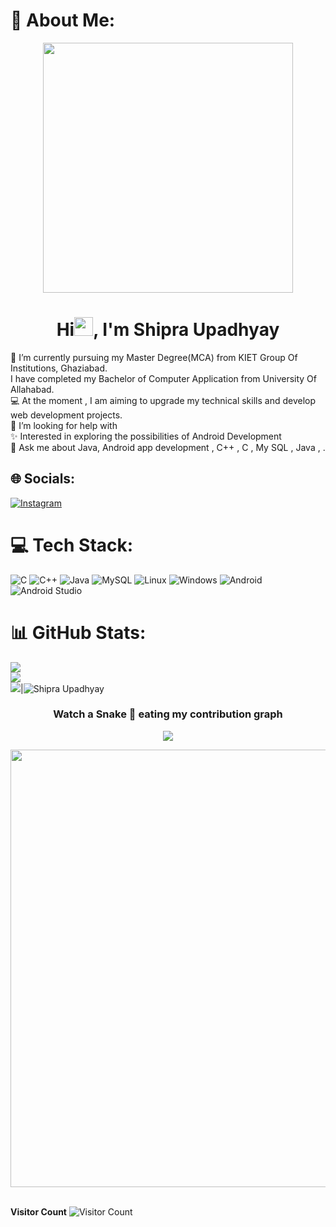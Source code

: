 # 💫 About Me:
<div align="center">
<img src="https://i.pinimg.com/originals/e8/f4/53/e8f453469a3ec97ecd354df465d73913.gif" width="400px" />
</div>
<h1 align="center">Hi<img src="https://raw.githubusercontent.com/MartinHeinz/MartinHeinz/master/wave.gif" width="30px">, I'm Shipra Upadhyay</h1>
🔭 I’m currently  pursuing my Master Degree(MCA) from KIET Group Of Institutions, Ghaziabad.<br> I have completed my Bachelor of Computer Application from University Of Allahabad.<br>💻 At the moment , I am aiming to upgrade my technical skills and develop web development projects.<br>🤝 I’m looking for help with<br>✨ Interested in exploring the possibilities of Android Development<br>💬 Ask me about Java, Android app development , C++ , C , My SQL , Java , .<br>


## 🌐 Socials:
[![Instagram](https://img.shields.io/badge/Instagram-%23E4405F.svg?logo=Instagram&logoColor=white)](https://instagram.com/_07_shipra) 

# 💻 Tech Stack:
![C](https://img.shields.io/badge/c-%2300599C.svg?style=flat-square&logo=c&logoColor=white) ![C++](https://img.shields.io/badge/c++-%2300599C.svg?style=flat-square&logo=c%2B%2B&logoColor=white) ![Java](https://img.shields.io/badge/java-%23ED8B00.svg?style=flat-square&logo=java&logoColor=white) ![MySQL](https://img.shields.io/badge/mysql-%2300f.svg?style=flat-square&logo=mysql&logoColor=white) ![Linux](https://img.shields.io/badge/Linux-03203C?style=for-the-badge&logo=Linux&logoColor=white) ![Windows](https://img.shields.io/badge/windows-3944F7?style=for-the-badge&logo=windows&logoColor=white) ![Android](https://img.shields.io/badge/Android-1FAA59?style=for-the-badge&logo=Android&logoColor=black) ![Android Studio](https://img.shields.io/badge/Androidstudio-00BC404C3AE3?style=for-the-badge&logo=Androidstudio&logoColor=black) 
# 📊 GitHub Stats:
![](https://github-readme-stats.vercel.app/api?username=Shipra53&theme=radical&hide_border=false&include_all_commits=false&count_private=false)<br/>
![](https://github-readme-streak-stats.herokuapp.com/?user=Shipra53&theme=radical&hide_border=false)<br/>
![](https://github-readme-stats.vercel.app/api/top-langs/?username=Shipra53&theme=radical&hide_border=false&include_all_commits=false&count_private=false&layout=compact)|![Shipra Upadhyay](http://github-profile-summary-cards.vercel.app/api/cards/profile-details?username=Shipra53&theme=gruvbox)
<!-- Contribution Graph-->
<h3 align="center"> Watch a Snake 🐍 eating my contribution graph </h3>
<p align="center">
<img src="https://github.com/Shipra53/Shipra53/blob/output/github-contribution-grid-snake.svg">
</p>
<div align="center">
<img src="https://github-readme-activity-graph.cyclic.app/graph?username=Shipra53&bg_color=e59ac2&color=403b3f&line=d04ec7&point=8d256c&area=true&hide_border=true)](https://github.com/Shipra53/github-readme-activity-graph" width="700px"  /></div>
<br/>

**Visitor Count**
![Visitor Count](https://profile-counter.glitch.me/{Shipra53}/count.svg)

<!--
**Shipra53/Shipra53** is a ✨ _special_ ✨ repository because its `README.md` (this file) appears on your GitHub profile.



[![](https://visitcount.itsvg.in/api?id=Shipra53&icon=4&color=5)](https://visitcount.itsvg.in)

<!-- Proudly created with GPRM ( https://gprm.itsvg.in ) -->
